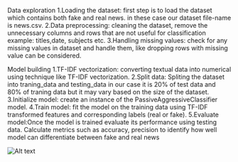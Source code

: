 Data exploration
1.Loading the dataset: first step is to load the dataset which contains both fake and real news. in these case our dataset file-name is news.csv.
2.Data preprocessing: cleaning the dataset, remove the unnecessary columns and rows that are not useful for classification example: titles,date, subjects etc.
3.Handling missing values: check for any missing values in dataset and handle them, like dropping rows with missing value can be considered.

Model building
1.TF-IDF vectorization: converting textual data into numerical using technique like TF-IDF vectorization.
2.Split data: Spliting the dataset into traning_data and testing_data in our case it is 20% of test data and 80% of traning data but it may vary based on the size of the dataset.
3.Initialize model: create an instance of the PassiveAggressiveClassifier model.
4.Train model: fit the model on the training data using TF-IDF transformed features and corresponding labels (real or fake).
5.Evaluate model:Once the model is trained evaluate its performance using testing data. Calculate metrics such as accuracy, precision to identify how well model can differentiate between fake and real news


![Alt text](fakenewsoutput.png "Optional title")
